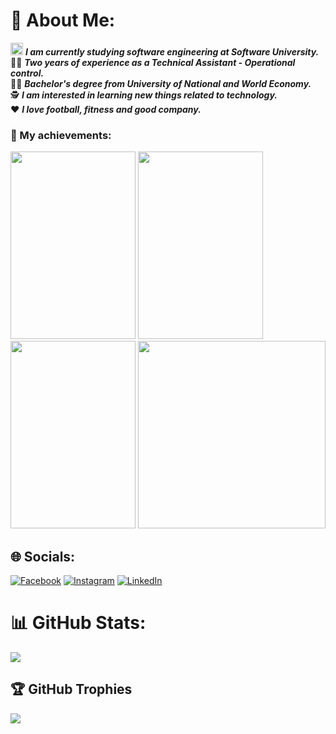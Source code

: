 # 💫 About Me:
<img src ="https://github.com/StefanHristov1997/StefanHristov1997/assets/133797718/4a7cc40b-0bcf-4068-8297-563d4d6df91c" width="20" height="20" /> <em> <strong> I am currently studying software engineering at Software University. </strong> </em> <br>
👨‍💼 <em> <strong> Two years of experience as a Technical Assistant - Operational control.</strong> </em> <br>
👨‍🎓 <em> <strong>Bachelor's degree from University of National and World Economy.</strong> </em> <br>
🕵️ <em> <strong> I am interested in learning new things related to technology. </strong> </em> <br>
❤️ <em> <strong>I love football, fitness and good company. </strong> </em> <br>

### 🥳 My achievements:
<img src = "https://github.com/StefanHristov1997/StefanHristov1997/assets/133797718/59b04347-9cf0-4b61-a2e2-aa30633b1b2d" width="200" height="300" />
 <img src = "https://github.com/StefanHristov1997/Java_Advanced_Course/assets/133797718/c13421c3-a433-409f-845c-ca7f0d3e30fb" width="200" height="300" />
 <img src="https://github.com/StefanHristov1997/StefanHristov1997/assets/133797718/3de9447f-c3e5-47a5-964d-9c492b9d4a5c" width="200" height="300" />
 <img src = "https://github.com/StefanHristov1997/Programming_In_Basics_Course/assets/133797718/6b3b5f3f-ee4a-41d8-8ca4-48adfa47b84a" weidth = "200" height = "300" />


## 🌐 Socials:
[![Facebook](https://img.shields.io/badge/Facebook-%231877F2.svg?logo=Facebook&logoColor=white)](https://www.facebook.com/stefan.hristov.336?sk=wall&notif_id=1670657194203488&notif_t=wall&ref=notif) [![Instagram](https://img.shields.io/badge/Instagram-%23E4405F.svg?logo=Instagram&logoColor=white)](https://instagram.com/s_hristov_) [![LinkedIn](https://img.shields.io/badge/LinkedIn-%230077B5.svg?logo=linkedin&logoColor=white)](https://www.linkedin.com/in/stefan-hristov-5a2a36299/) 
# 📊 GitHub Stats:
![](https://github-readme-stats.vercel.app/api?username=StefanHristov1997&theme=monokai&hide_border=false&include_all_commits=false&count_private=false)<br/>

## 🏆 GitHub Trophies
![](https://github-profile-trophy.vercel.app/?username=StefanHristov1997&theme=dark&no-frame=false&no-bg=true&margin-w=4)


<!-- Proudly created with GPRM ( https://gprm.itsvg.in ) -->
